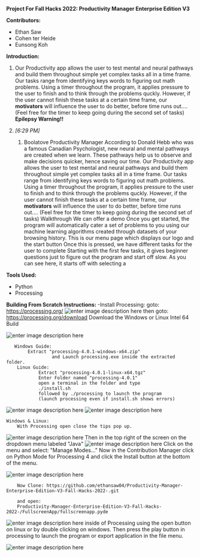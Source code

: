 ﻿**Project For Fall Hacks 2022:
Productivity Manager Enterprise Edition V3**

**Contributors:**
 - Ethan Saw
 - Cohen ter Heide
 - Eunsong Koh

**Introduction:**

1.  Our Productivity app allows the user to test mental and neural pathways and build them throughout simple yet complex tasks all in a time frame. Our tasks range from identifying keys words to figuring out math problems. Using a timer throughout the program, it applies pressure to the user to finish and to think through the problems quckly. However, if the user cannot finish these tasks at a certain time frame, our **motivators** will influence the user to do better, before time runs out.... (Feel free for the timer to keep going during the second set of tasks) **Epilepsy Warning!!**
    
2.  _[_6:29 PM_]_
    
    1. Boolatove Productivity Manager According to Donald Hebb who was a famous Canadian Psychologist, new neural and mental pathways are created when we learn. These pathways help us to observe and make decisions quicker, hence saving our time. Our Productivity app allows the user to test mental and neural pathways and build them throughout simple yet complex tasks all in a time frame. Our tasks range from identifying keys words to figuring out math problems. Using a timer throughout the program, it applies pressure to the user to finish and to think through the problems quckly. However, if the user cannot finish these tasks at a certain time frame, our **motivators** will influence the user to do better, before time runs out.... (Feel free for the timer to keep going during the second set of tasks) Walkthrough We can offer a demo Once you get started, the program will automatically cater a set of problems to you using our machine learning algorithms created through datasets of your browsing history. This is our menu page which displays our logo and the start button Once this is pressed, we have different tasks for the user to complete Starting with the first few tasks, it gives beginner questions just to figure out the program and start off slow. As you can see here, it starts off with selecting a

**Tools Used:**
 - Python
 - Processing
 
 **Building From Scratch Instructions:**
 -Install Processing:
	 goto: https://processing.org/
	 ![enter image description here](https://lumpology.com/wp-content/uploads/2022/10/Screenshot-from-2022-10-15-17-36-40.png)
	 then goto: https://processing.org/download
	 Download the Windows or Linux Intel 64 Build
  
![enter image description here](https://lumpology.com/wp-content/uploads/2022/10/Screenshot-from-2022-10-15-17-37-40.png)

       Windows Guide:
		    Extract "processing-4.0.1-windows-x64.zip"
	            	 and Launch processing.exe inside the extracted folder.
        Linux Guide:
    		    Extract "processing-4.0.1-linux-x64.tgz"
        		Enter Folder named "processing-4.0.1"
        		open a terminal in the folder and type
        		./install.sh
        		followed by ./processing to launch the program
        		(launch processing even if install.sh shows errors)
        		

![enter image description here](https://lumpology.com/wp-content/uploads/2022/10/Screenshot-from-2022-10-15-17-42-41.png)
	![enter image description here](https://lumpology.com/wp-content/uploads/2022/10/Screenshot-from-2022-10-15-17-46-10.png)
	

    Windows & Linux:
		With Processing open close the tips pop up.
		

![enter image description here](https://lumpology.com/wp-content/uploads/2022/10/Screenshot-from-2022-10-15-17-46-41.png)
		Then in the top right of the screen on the dropdown menu labeled "Java"
		![enter image description here](https://lumpology.com/wp-content/uploads/2022/10/Screenshot-from-2022-10-15-17-47-08.png)
		Click on the menu and select: "Manage Modes..."
		Now in the Contribution Manager click on Python Mode for Processing 4
		and click the Install button at the bottom of the menu.
		

![enter image description here](https://lumpology.com/wp-content/uploads/2022/10/Screenshot-from-2022-10-15-17-47-28.png)
		
		Now Clone: https://github.com/ethansaw04/Productivity-Manager-Enterprise-Edition-V3-Fall-Hacks-2022-.git
		
		and open:
		Productivity-Manager-Enterprise-Edition-V3-Fall-Hacks-2022-/FullscreenApp/fullscreenapp.pyde
		

![enter image description here](https://lumpology.com/wp-content/uploads/2022/10/Screenshot-from-2022-10-15-17-48-27.png)
		inside of Processing using the open button on linux or by double clicking on windows.
		Then press the play button in processing to launch the program or export application in the file menu.
		

![enter image description here](https://lumpology.com/wp-content/uploads/2022/10/Screenshot-from-2022-10-15-17-48-42.png)


